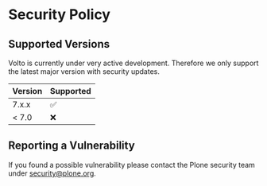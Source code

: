 # Security Policy

## Supported Versions

Volto is currently under very active development. Therefore we only support the latest major version with security updates.

| Version | Supported          |
| ------- | ------------------ |
| 7.x.x   | :white_check_mark: |
| < 7.0   | :x:                |

## Reporting a Vulnerability

If you found a possible vulnerability please contact the Plone security team under security@plone.org.
